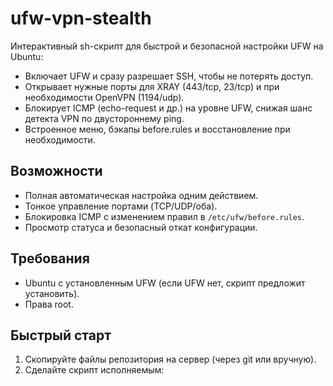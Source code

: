 # ufw-vpn-stealth

Интерактивный sh-скрипт для быстрой и безопасной настройки UFW на Ubuntu:
- Включает UFW и сразу разрешает SSH, чтобы не потерять доступ.
- Открывает нужные порты для XRAY (443/tcp, 23/tcp) и при необходимости OpenVPN (1194/udp).
- Блокирует ICMP (echo-request и др.) на уровне UFW, снижая шанс детекта VPN по двустороннему ping.
- Встроенное меню, бэкапы before.rules и восстановление при необходимости.

## Возможности
- Полная автоматическая настройка одним действием.
- Тонкое управление портами (TCP/UDP/оба).
- Блокировка ICMP с изменением правил в `/etc/ufw/before.rules`.
- Просмотр статуса и безопасный откат конфигурации.

## Требования
- Ubuntu с установленным UFW (если UFW нет, скрипт предложит установить).
- Права root.

## Быстрый старт
1. Скопируйте файлы репозитория на сервер (через git или вручную).
2. Сделайте скрипт исполняемым:
